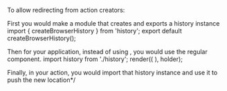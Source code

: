 To allow redirecting from action creators: 

First you would make a module that creates and exports a history instance
import { createBrowserHistory } from 'history';
export default createBrowserHistory();

Then for your application, instead of using <BrowserRouter>, you would use the regular <Router> component.
import history from './history';
render((
  <Router history={history}>
    <App />
  </Router>
), holder);

Finally, in your action, you would import that history instance and use it to push the new location*/